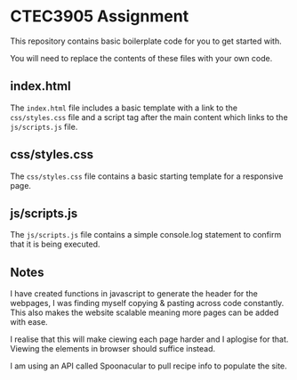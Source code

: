 # CTEC3905 Assignment

This repository contains basic boilerplate code for you to get started with.

You will need to replace the contents of these files with your own code.

## index.html

The `index.html` file includes a basic template with a link to the `css/styles.css` file and a script tag after the main content which links to the `js/scripts.js` file.

## css/styles.css

The `css/styles.css` file contains a basic starting template for a responsive page.

## js/scripts.js

The `js/scripts.js` file contains a simple console.log statement to confirm that it is being executed.

## Notes
I have created functions in javascript to generate the header for the webpages, I was finding myself copying & pasting across code constantly. This also makes the website scalable meaning more pages can be added with ease.

I realise that this will make ciewing each page harder and I aplogise for that. Viewing the elements in browser should suffice instead.

I am using an API called Spoonacular to pull recipe info to populate the site.



